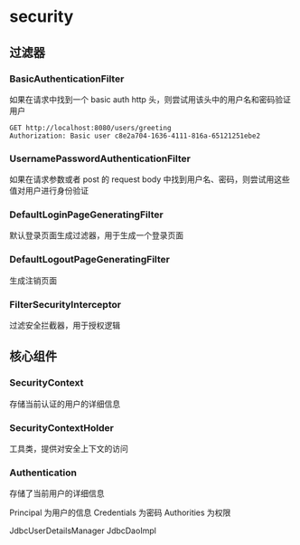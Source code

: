 # security

## 过滤器

### BasicAuthenticationFilter

如果在请求中找到一个 basic auth http 头，则尝试用该头中的用户名和密码验证用户

```http
GET http://localhost:8080/users/greeting
Authorization: Basic user c8e2a704-1636-4111-816a-65121251ebe2
```

### UsernamePasswordAuthenticationFilter

如果在请求参数或者 post 的 request body 中找到用户名、密码，则尝试用这些值对用户进行身份验证

### DefaultLoginPageGeneratingFilter

默认登录页面生成过滤器，用于生成一个登录页面

### DefaultLogoutPageGeneratingFilter

生成注销页面

### FilterSecurityInterceptor

过滤安全拦截器，用于授权逻辑

## 核心组件

### SecurityContext

存储当前认证的用户的详细信息

### SecurityContextHolder

工具类，提供对安全上下文的访问

### Authentication

存储了当前用户的详细信息

Principal 为用户的信息
Credentials 为密码
Authorities 为权限


JdbcUserDetailsManager
JdbcDaoImpl